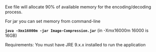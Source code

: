 Exe file will allocate 90% of available memory for the encoding/decoding process.

For jar you can set memory from command-line

**`java -Xmx16000m -jar Image-Compression.jar`**
(in -Xmx16000m 16000 is 16GB)

Requirements:
You must have JRE 9.x.x installed to run the application
